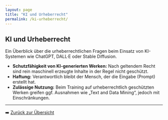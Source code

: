 ```yaml
---
layout: page
title: "KI und Urheberrecht"
permalink: /ki-urheberrecht/
---
```


## KI und Urheberrecht

Ein Überblick über die urheberrechtlichen Fragen beim Einsatz von KI-Systemen wie ChatGPT, DALL·E oder Stable Diffusion.  

- **Schutzfähigkeit von KI-generierten Werken:** Nach geltendem Recht sind rein maschinell erzeugte Inhalte in der Regel nicht geschützt.  
- **Haftung:** Verantwortlich bleibt der Mensch, der die Eingabe (Prompt) erstellt hat.  
- **Zulässige Nutzung:** Beim Training auf urheberrechtlich geschützten Werken greifen ggf. Ausnahmen wie „Text and Data Mining“, jedoch mit Einschränkungen.

---

➡️ [Zurück zur Übersicht](/)
